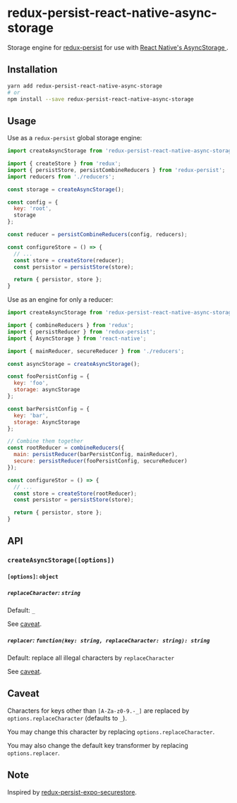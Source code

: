 # redux-persist-react-native-async-storage

Storage engine for [redux-persist](https://github.com/rt2zz/redux-persist) for use with [React Native's AsyncStorage ](https://facebook.github.io/react-native/docs/asyncstorage).

## Installation

```bash
yarn add redux-persist-react-native-async-storage
# or
npm install --save redux-persist-react-native-async-storage
```

## Usage

Use as a `redux-persist` global storage engine:

```js
import createAsyncStorage from 'redux-persist-react-native-async-storage';

import { createStore } from 'redux';
import { persistStore, persistCombineReducers } from 'redux-persist';
import reducers from './reducers';

const storage = createAsyncStorage();

const config = {
  key: 'root',
  storage
};

const reducer = persistCombineReducers(config, reducers);

const configureStore = () => {
  // ...
  const store = createStore(reducer);
  const persistor = persistStore(store);

  return { persistor, store };
}
```

Use as an engine for only a reducer:

```js
import createAsyncStorage from 'redux-persist-react-native-async-storage';

import { combineReducers } from 'redux';
import { persistReducer } from 'redux-persist';
import { AsyncStorage } from 'react-native';

import { mainReducer, secureReducer } from './reducers';

const asyncStorage = createAsyncStorage();

const fooPersistConfig = {
  key: 'foo',
  storage: asyncStorage
};

const barPersistConfig = {
  key: 'bar',
  storage: AsyncStorage
};

// Combine them together
const rootReducer = combineReducers({
  main: persistReducer(barPersistConfig, mainReducer),
  secure: persistReducer(fooPersistConfig, secureReducer)
});

const configureStor = () => {
  // ...
  const store = createStore(rootReducer);
  const persistor = persistStore(store);

  return { persistor, store };
}
```

## API

### `createAsyncStorage([options])`

#### `[options]`: `object`

##### `replaceCharacter`: `string`

Default: `_`

See [caveat](#caveat).

##### `replacer`: `function(key: string, replaceCharacter: string): string`

Default: replace all illegal characters by `replaceCharacter`

See [caveat](#caveat).

## Caveat

Characters for keys other than `[A-Za-z0-9.-_]` are replaced by `options.replaceCharacter` (defaults to `_`).

You may change this character by replacing `options.replaceCharacter`.

You may also change the default key transformer by replacing `options.replacer`.

## Note

Inspired by [redux-persist-expo-securestore](https://github.com/Cretezy/redux-persist-expo-securestore).
